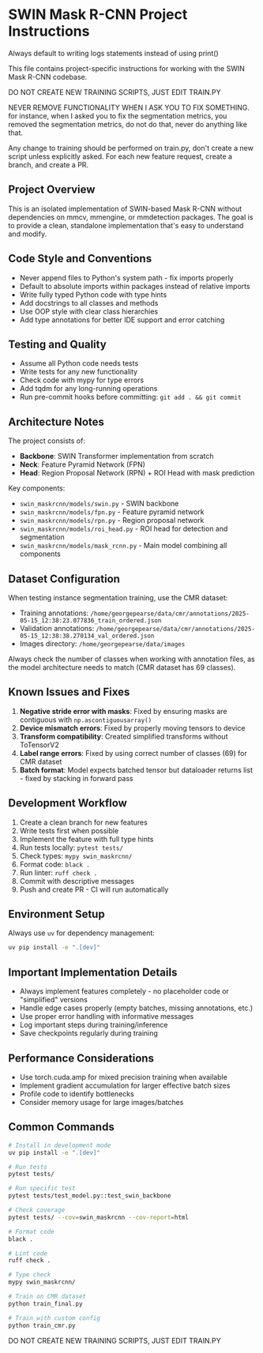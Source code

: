 # SWIN Mask R-CNN Project Instructions

Always default to writing logs statements instead of using print() 

This file contains project-specific instructions for working with the SWIN Mask R-CNN codebase.

DO NOT CREATE NEW TRAINING SCRIPTS, JUST EDIT TRAIN.PY

NEVER REMOVE FUNCTIONALITY WHEN I ASK YOU TO FIX SOMETHING. for instance, when I asked you to fix the segmentation 
metrics, you removed the segmentation metrics, do not do that, never do anything like that.

Any change to training should be performed on train.py, don't create a new script unless explicitly asked.
For each new feature request, create a branch, and create a PR.

## Project Overview

This is an isolated implementation of SWIN-based Mask R-CNN without dependencies on mmcv, mmengine, or mmdetection packages. The goal is to provide a clean, standalone implementation that's easy to understand and modify.

## Code Style and Conventions

- Never append files to Python's system path - fix imports properly
- Default to absolute imports within packages instead of relative imports  
- Write fully typed Python code with type hints
- Add docstrings to all classes and methods
- Use OOP style with clear class hierarchies
- Add type annotations for better IDE support and error catching

## Testing and Quality

- Assume all Python code needs tests
- Write tests for any new functionality
- Check code with mypy for type errors
- Add tqdm for any long-running operations
- Run pre-commit hooks before committing: `git add . && git commit`

## Architecture Notes

The project consists of:
- **Backbone**: SWIN Transformer implementation from scratch
- **Neck**: Feature Pyramid Network (FPN) 
- **Head**: Region Proposal Network (RPN) + ROI Head with mask prediction

Key components:
- `swin_maskrcnn/models/swin.py` - SWIN backbone
- `swin_maskrcnn/models/fpn.py` - Feature pyramid network
- `swin_maskrcnn/models/rpn.py` - Region proposal network
- `swin_maskrcnn/models/roi_head.py` - ROI head for detection and segmentation
- `swin_maskrcnn/models/mask_rcnn.py` - Main model combining all components

## Dataset Configuration

When testing instance segmentation training, use the CMR dataset:

- Training annotations: `/home/georgepearse/data/cmr/annotations/2025-05-15_12:38:23.077836_train_ordered.json`
- Validation annotations: `/home/georgepearse/data/cmr/annotations/2025-05-15_12:38:38.270134_val_ordered.json`  
- Images directory: `/home/georgepearse/data/images`

Always check the number of classes when working with annotation files, as the model architecture needs to match (CMR dataset has 69 classes).

## Known Issues and Fixes

1. **Negative stride error with masks**: Fixed by ensuring masks are contiguous with `np.ascontiguousarray()`
2. **Device mismatch errors**: Fixed by properly moving tensors to device
3. **Transform compatibility**: Created simplified transforms without ToTensorV2 
4. **Label range errors**: Fixed by using correct number of classes (69) for CMR dataset
5. **Batch format**: Model expects batched tensor but dataloader returns list - fixed by stacking in forward pass

## Development Workflow

1. Create a clean branch for new features
2. Write tests first when possible
3. Implement the feature with full type hints
4. Run tests locally: `pytest tests/`
5. Check types: `mypy swin_maskrcnn/`
6. Format code: `black .`
7. Run linter: `ruff check .`
8. Commit with descriptive messages
9. Push and create PR - CI will run automatically

## Environment Setup

Always use `uv` for dependency management:

```bash
uv pip install -e ".[dev]"
```

## Important Implementation Details

- Always implement features completely - no placeholder code or "simplified" versions
- Handle edge cases properly (empty batches, missing annotations, etc.)
- Use proper error handling with informative messages
- Log important steps during training/inference
- Save checkpoints regularly during training

## Performance Considerations

- Use torch.cuda.amp for mixed precision training when available
- Implement gradient accumulation for larger effective batch sizes
- Profile code to identify bottlenecks
- Consider memory usage for large images/batches

## Common Commands

```bash
# Install in development mode
uv pip install -e ".[dev]"

# Run tests
pytest tests/

# Run specific test
pytest tests/test_model.py::test_swin_backbone

# Check coverage
pytest tests/ --cov=swin_maskrcnn --cov-report=html

# Format code
black .

# Lint code
ruff check .

# Type check
mypy swin_maskrcnn/

# Train on CMR dataset
python train_final.py

# Train with custom config
python train_cmr.py
```



DO NOT CREATE NEW TRAINING SCRIPTS, JUST EDIT TRAIN.PY
